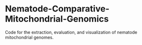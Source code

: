 # Nematode-Comparative-Mitochondrial-Genomics
Code for the extraction, evaluation, and visualization of nematode mitochondrial genomes.
